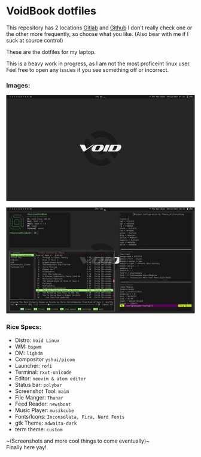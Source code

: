 
# VoidBook dotfiles

This repository has 2 locations [Gitlab](https://gitlab.com/Theory_of_Everything/voidbook-dotfiles) and [Github](https://github.com/Theory-of-Everything/voidbook-dotfiles)
I don't really check one or the other more frequently, so choose what you like.
(Also bear with me if I suck at source control)

These are the dotfiles for my laptop.

This is a heavy work in progress, as I am not the most proficeint linux user.
Feel free to open any issues if you see something off or incorrect.

### Images:
![Blank Destop](/images/desktop_empty.png)

![Terminal Apps](/images/desktop_termapps.png)

### Rice Specs:
- Distro: `Void Linux`
- WM: `bspwm`
- DM: `lighdm`
- Compositor `yshui/picom`
- Launcher: `rofi`
- Terminal: `rxvt-unicode`
- Editor: `neovim & atom editor`
- Status bar: `polybar`
- Screenshot Tool: `maim`
- File Manger: `Thunar`
- Feed Reader: `newsboat`
- Music Player: `musikcube`
- Fonts/Icons: `Inconsolata, Fira, Nerd Fonts`
- gtk Theme: `adwaita-dark`
- term theme: `custom`


~(Screenshots and more cool things to come eventually)~<br>
Finally here yay!
